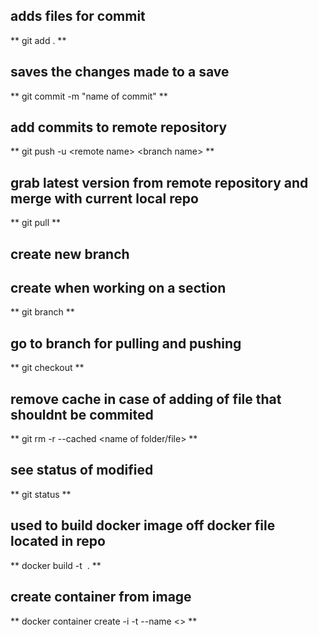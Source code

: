 ## adds files for commit 
** git add . **
## saves the changes made to a save
** git commit -m "name of commit" **

## add commits to remote repository
** git push -u \<remote name\> \<branch name\> **

## grab latest version from remote repository and merge with current local repo
** git pull <remote name> **

## create new branch 
## create when working on a section
** git branch <name> **

## go to branch for pulling and pushing
** git checkout <branch> **

## remove cache in case of adding of file that shouldnt be commited
** git rm -r --cached <name of folder/file> **

## see status of modified
** git status **

## used to build docker image off docker file located in repo
** docker build -t <image name> . **

## create container from image
** docker container create -i -t --name <container> <> **

